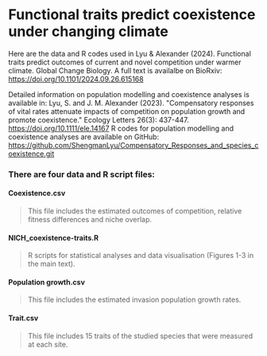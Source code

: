 # Functional traits predict coexistence under changing climate
Here are the data and R codes used in Lyu & Alexander (2024). Functional traits predict outcomes of current and novel competition under warmer climate. Global Change Biology. A full text is availalbe on BioRxiv: https://doi.org/10.1101/2024.09.26.615168

Detailed information on population modelling and coexistence analyses is available in: Lyu, S. and J. M. Alexander (2023). "Compensatory responses of vital rates attenuate impacts of competition on population growth and promote coexistence." Ecology Letters 26(3): 437-447. https://doi.org/10.1111/ele.14167 R codes for population modelling and coexistence analyses are available on GitHub: https://github.com/ShengmanLyu/Compensatory_Responses_and_species_coexistence.git 

### There are four data and R script files:
#### Coexistence.csv 
> This file includes the estimated outcomes of competition, relative fitness differences and niche overlap.

#### NICH_coexistence-traits.R
> R scripts for statistical analyses and data visualisation (Figures 1-3 in the main text).

#### Population growth.csv
> This file includes the estimated invasion population growth rates.

#### Trait.csv
> This file includes 15 traits of the studied species that were measured at each site. 

